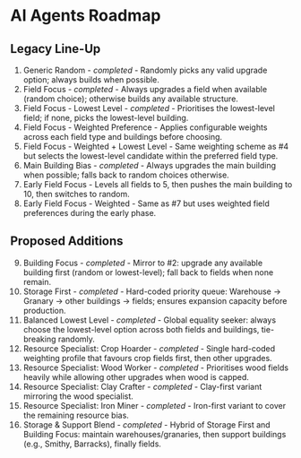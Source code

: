 ﻿# AI Agents Roadmap

## Legacy Line-Up
1. Generic Random - *completed* - Randomly picks any valid upgrade option; always builds when possible.
2. Field Focus - *completed* - Always upgrades a field when available (random choice); otherwise builds any available structure.
3. Field Focus - Lowest Level - *completed* - Prioritises the lowest-level field; if none, picks the lowest-level building.
4. Field Focus - Weighted Preference - Applies configurable weights across each field type and buildings before choosing.
5. Field Focus - Weighted + Lowest Level - Same weighting scheme as #4 but selects the lowest-level candidate within the preferred field type.
6. Main Building Bias - *completed* - Always upgrades the main building when possible; falls back to random choices otherwise.
7. Early Field Focus - Levels all fields to 5, then pushes the main building to 10, then switches to random.
8. Early Field Focus - Weighted - Same as #7 but uses weighted field preferences during the early phase.

## Proposed Additions
9. Building Focus - *completed* - Mirror to #2: upgrade any available building first (random or lowest-level); fall back to fields when none remain.
10. Storage First - *completed* - Hard-coded priority queue: Warehouse -> Granary -> other buildings -> fields; ensures expansion capacity before production.
11. Balanced Lowest Level - *completed* - Global equality seeker: always choose the lowest-level option across both fields and buildings, tie-breaking randomly.
12. Resource Specialist: Crop Hoarder - *completed* - Single hard-coded weighting profile that favours crop fields first, then other upgrades.
13. Resource Specialist: Wood Worker - *completed* - Prioritises wood fields heavily while allowing other upgrades when wood is capped.
14. Resource Specialist: Clay Crafter - *completed* - Clay-first variant mirroring the wood specialist.
15. Resource Specialist: Iron Miner - *completed* - Iron-first variant to cover the remaining resource bias.
16. Storage & Support Blend - *completed* - Hybrid of Storage First and Building Focus: maintain warehouses/granaries, then support buildings (e.g., Smithy, Barracks), finally fields.
